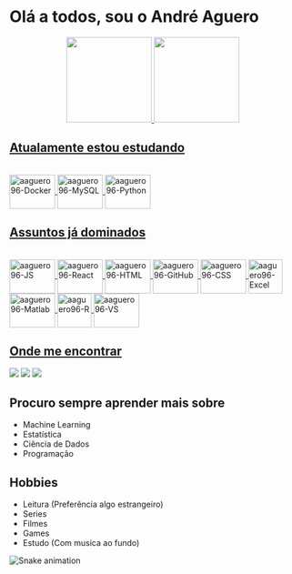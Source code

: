 <!-- - 🔭 I’m currently working on ...
- 😄 Pronouns: ele/dele
- ⚡ Fun fact: ... -->

<h1>Olá a todos, sou o André Aguero</h1>

<div align="center">
  <a href="https://github.com/aaguero96">
  <img height="150em" src="https://github-readme-stats.vercel.app/api?username=aaguero96&show_icons=true&theme=dark&include_all_commits=true&count_private=true"/>
  <img height="150em" src="https://github-readme-stats.vercel.app/api/top-langs/?username=aaguero96&layout=compact&langs_count=7&theme=dark"/>
</div>
 
<h2>Atualamente estou estudando</h2>
<div style="display: inline_block"><br>
  <img align="center" alt="aaguero96-Docker" height="60" width="80" src="https://cdn.jsdelivr.net/gh/devicons/devicon/icons/docker/docker-original-wordmark.svg" />
  <img align="center" alt="aaguero96-MySQL" height="60" width="80" src="https://cdn.jsdelivr.net/gh/devicons/devicon/icons/mysql/mysql-original-wordmark.svg" />
  <img align="center" alt="aaguero96-Python" height="60" width="80" src="https://cdn.jsdelivr.net/gh/devicons/devicon/icons/python/python-original-wordmark.svg" />
</div>

<h2>Assuntos já dominados</h2>
<div style="display: inline_block"><br>
  <img align="center" alt="aaguero96-JS" height="60" width="80" src="https://cdn.jsdelivr.net/gh/devicons/devicon/icons/javascript/javascript-original.svg" />
  <img align="center" alt="aaguero96-React" height="60" width="80" src="https://cdn.jsdelivr.net/gh/devicons/devicon/icons/react/react-original-wordmark.svg" />
  <img align="center" alt="aaguero96-HTML" height="60" width="80" src="https://cdn.jsdelivr.net/gh/devicons/devicon/icons/html5/html5-original-wordmark.svg" />
  <img align="center" alt="aaguero96-GitHub" height="60" width="80" src="https://cdn.jsdelivr.net/gh/devicons/devicon/icons/github/github-original-wordmark.svg" />
  <img align="center" alt="aaguero96-CSS" height="60" width="80" src="https://cdn.jsdelivr.net/gh/devicons/devicon/icons/css3/css3-original-wordmark.svg" />
  <img align="center" alt="aaguero96-Excel" height="60" src="https://img.icons8.com/fluency/48/000000/microsoft-excel-2019.png" />
  <img align="center" alt="aaguero96-Matlab" height="60" width="80" src="https://cdn.jsdelivr.net/gh/devicons/devicon/icons/matlab/matlab-original.svg" />
  <img align="center" alt="aaguero96-R" height="60" src="https://img.icons8.com/external-becris-flat-becris/64/000000/external-r-data-science-becris-flat-becris.png" />
  <img align="center" alt="aaguero96-VS" height="60" width="80" src="https://cdn.jsdelivr.net/gh/devicons/devicon/icons/visualstudio/visualstudio-plain.svg" />
</div>
  
<h2>Onde me encontrar</h2>
<div> 
  <a href="https://www.facebook.com/andreluiz.aguerodomingos/" target="_blank"><img src="https://img.shields.io/badge/Facebook-1877F2?style=for-the-badge&logo=facebook&logoColor=white" target="_blank"></a>
 <a href="https://discord.gg/alad1996" target="_blank"><img src="https://img.shields.io/badge/Discord-7289DA?style=for-the-badge&logo=discord&logoColor=white" target="_blank"></a> 
  <a href="https://www.linkedin.com/in/andre-aguero" target="_blank"><img src="https://img.shields.io/badge/-LinkedIn-%230077B5?style=for-the-badge&logo=linkedin&logoColor=white" target="_blank"></a> 
</div>

<h2>Procuro sempre aprender mais sobre</h2>
<ul>
  <li>Machine Learning</li>
  <li>Estatística</li>
  <li>Ciência de Dados</li>
  <li>Programação</li>
</ul>

<h2>Hobbies</h2>
<ul>
  <li>Leitura (Preferência algo estrangeiro)</li>
  <li>Series</li>
  <li>Filmes</li>
  <li>Games</li>
  <li>Estudo (Com musica ao fundo)</li>
</ul>
  
   ![Snake animation](https://github.com/rafaballerini/aaguero96/blob/output/github-contribution-grid-snake.svg)
